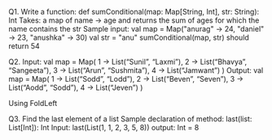 
Q1. Write a function: 
def sumConditional(map: Map[String, Int], str: String): Int
Takes: a map of name -> age and returns the sum of ages for which the name contains the str
Sample input: 
val map = Map("anurag" -> 24, "daniel" -> 23, "anushka" -> 30)
val str = "anu"
sumConditional(map, str) should return 54


Q2. Input:
val map = Map(
 1 -> List(“Sunil”, “Laxmi”),
 2 -> List(“Bhavya”, “Sangeeta”),
 3 -> List(“Arun”, “Sushmita”),
 4 -> List(“Jamwant”)
)
Output:
val map = Map(
 1 -> List(“Sodd”, “Lodd”),
 2 -> List(“Beven”, “Seven”),
 3 -> List(“Aodd”, “Sodd”),
 4 -> List(“Jeven”)
)


Using FoldLeft

Q3. Find the last element of a list
Sample declaration of method: last(list: List[Int]): Int
Input: last(List(1, 1, 2, 3, 5, 8))
output: Int = 8

